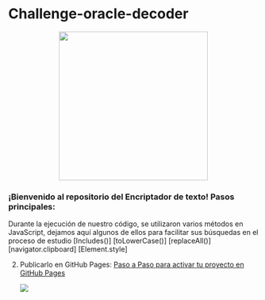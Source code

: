 # Challenge-oracle-decoder

<p align="center" >
     <img width="300" heigth="200" src="https://user-images.githubusercontent.com/91544872/157673573-5e781ce9-601c-4ea3-9db1-b60bebf717aa.png">
</p>

### ¡Bienvenido al repositorio del Encriptador de texto! Pasos principales:



Durante la ejecución de nuestro código, se utilizaron varios métodos en JavaScript, dejamos aquí algunos de ellos para facilitar sus búsquedas en el proceso de estudio
  [Includes()]
  [toLowerCase()]
  [replaceAll()]
  [navigator.clipboard]
  [Element.style]
 

2) Publicarlo en GitHub Pages: [Paso a Paso para activar tu proyecto en GitHub Pages](https://www.aluracursos.com/blog/github-pages) 

     <a href="https://www.linkedin.com/company/alura-latam/mycompany/" target="_blank"><img src="https://img.shields.io/badge/-LinkedIn-%230077B5?style=for-the-badge&logo=linkedin&logoColor=white" target="_blank"></a>
